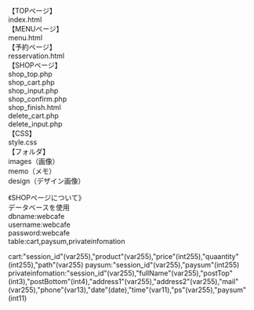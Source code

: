 【TOPページ】  
index.html  
【MENUページ】  
menu.html  
【予約ページ】  
resservation.html  
【SHOPページ】  
shop_top.php  
shop_cart.php  
shop_input.php  
shop_confirm.php    
shop_finish.html  
delete_cart.php  
delete_input.php  
【CSS】  
style.css  
【フォルダ】  
images（画像）  
memo（メモ）  
design（デザイン画像）  


《SHOPページについて》  
データベースを使用  
dbname:webcafe  
username:webcafe  
password:webcafe  
table:cart,paysum,privateinfomation  

cart:"session_id"(var255),"product"(var255),"price"(int255),"quaantity"(int255),"path"(var255)
paysum:"session_id"(var255),"paysum"(int255)
privateinfomation:"session_id"(var255),"fullName"(var255),"postTop"(int3),"postBottom"(int4),"address1"(var255),"address2"(var255),"mail"(var255),"phone"(var13),"date"(date),"time"(var11),"ps"(var255),"paysum"(int11)
